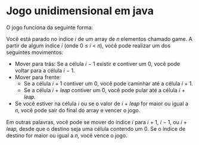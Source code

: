 # Jogo unidimensional em java
O jogo funciona da seguinte forma:

Você está parado no índice 𝑖 de um array de 𝑛 elementos chamado game. A partir de algum índice 𝑖 (onde 0 ≤ 𝑖 < 𝑛), você pode realizar um dos seguintes movimentos:
- Mover para trás: Se a célula 𝑖 − 1 existir e contiver um 0, você pode voltar para a célula 𝑖 − 1.
- Mover para frente:
  * Se a célula 𝑖 + 1 contiver um 0, você pode caminhar até a célula 𝑖 + 1.
  * Se a célula 𝑖 + 𝑙𝑒𝑎𝑝 contiver um 0, você pode pular até a célula 𝑖 + 𝑙𝑒𝑎𝑝.
- Se você estiver na célula 𝑖 ou se o valor de 𝑖 + 𝑙𝑒𝑎𝑝 for maior ou igual a 𝑛, você pode sair do final do array e vencer o jogo.

Em outras palavras, você pode se mover do índice 𝑖 para 𝑖 + 1, 𝑖 − 1, ou 𝑖 + 𝑙𝑒𝑎𝑝, desde que o destino seja uma célula contendo um 0. Se o índice de destino for maior ou igual a 𝑛, você vence o jogo.
